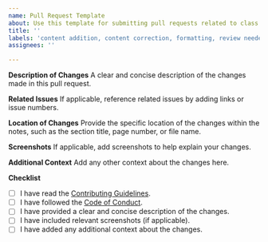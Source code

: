 ```yaml
---
name: Pull Request Template
about: Use this template for submitting pull requests related to class notes
title: ''
labels: 'content addition, content correction, formatting, review needed, approved, not approved'
assignees: ''

---
```


**Description of Changes**
A clear and concise description of the changes made in this pull request.

**Related Issues**
If applicable, reference related issues by adding links or issue numbers.

**Location of Changes**
Provide the specific location of the changes within the notes, such as the section title, page number, or file name.

**Screenshots**
If applicable, add screenshots to help explain your changes.

**Additional Context**
Add any other context about the changes here.

**Checklist**

- [ ] I have read the [Contributing Guidelines](../CONTRIBUTING.md).
- [ ] I have followed the [Code of Conduct](../CODE_OF_CONDUCT.md).
- [ ] I have provided a clear and concise description of the changes.
- [ ] I have included relevant screenshots (if applicable).
- [ ] I have added any additional context about the changes.

